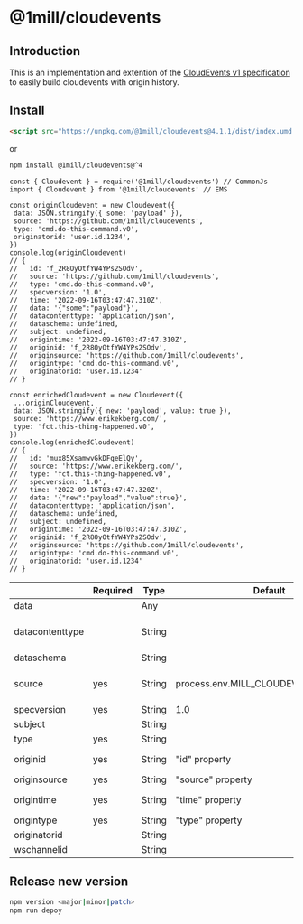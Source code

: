 # @1mill/cloudevents

## Introduction

This is an implementation and extention of the [CloudEvents v1 specification](https://github.com/cloudevents/spec) to easily build cloudevents with origin history.

## Install

```html
<script src="https://unpkg.com/@1mill/cloudevents@4.1.1/dist/index.umd.js">
```

or

```bash
npm install @1mill/cloudevents@^4
```

```node
const { Cloudevent } = require('@1mill/cloudevents') // CommonJs
import { Cloudevent } from '@1mill/cloudevents' // EMS

const originCloudevent = new Cloudevent({
 data: JSON.stringify({ some: 'payload' }),
 source: 'https://github.com/1mill/cloudevents',
 type: 'cmd.do-this-command.v0',
 originatorid: 'user.id.1234',
})
console.log(originCloudevent)
// {
//   id: 'f_2R8OyOtfYW4YPs2SOdv',
//   source: 'https://github.com/1mill/cloudevents',
//   type: 'cmd.do-this-command.v0',
//   specversion: '1.0',
//   time: '2022-09-16T03:47:47.310Z',
//   data: '{"some":"payload"}',
//   datacontenttype: 'application/json',
//   dataschema: undefined,
//   subject: undefined,
//   origintime: '2022-09-16T03:47:47.310Z',
//   originid: 'f_2R8OyOtfYW4YPs2SOdv',
//   originsource: 'https://github.com/1mill/cloudevents',
//   origintype: 'cmd.do-this-command.v0',
//   originatorid: 'user.id.1234'
// }

const enrichedCloudevent = new Cloudevent({
 ...originCloudevent,
 data: JSON.stringify({ new: 'payload', value: true }),
 source: 'https://www.erikekberg.com/',
 type: 'fct.this-thing-happened.v0',
})
console.log(enrichedCloudevent)
// {
//   id: 'mux85XsamwvGkDFgeElQy',
//   source: 'https://www.erikekberg.com/',
//   type: 'fct.this-thing-happened.v0',
//   specversion: '1.0',
//   time: '2022-09-16T03:47:47.320Z',
//   data: '{"new":"payload","value":true}',
//   datacontenttype: 'application/json',
//   dataschema: undefined,
//   subject: undefined,
//   origintime: '2022-09-16T03:47:47.310Z',
//   originid: 'f_2R8OyOtfYW4YPs2SOdv',
//   originsource: 'https://github.com/1mill/cloudevents',
//   origintype: 'cmd.do-this-command.v0',
//   originatorid: 'user.id.1234'
// }
```

|                  | Required  | Type    | Default                              | Notes                                                                                     |
|----------------- |---------- |-------- |------------------------------------- |------------------------------------------------------------------------------------------ |
| data             |           | Any     |                                      |                                                                                           |
| datacontenttype  |           | String  |                                      | If "data" is present, defaults to "application/json" unless specified otherwise           |
| dataschema       |           | String  |                                      |                                                                                           |
| source           | yes       | String  | process.env.MILL_CLOUDEVENTS_SOURCE  | Recommended to use universal identifier (e.g. <https://my-domain.com/my/feature/path/123>)|
| specversion      | yes       | String  | 1.0                                  | Cloudevent specification version                                                          |
| subject          |           | String  |                                      |                                                                                           |
| type             | yes       | String  |                                      |                                                                                           |
| originid         | yes       | String  | "id" property                        | "id" property is internally generated as part of the package                              |
| originsource     | yes       | String  | "source" property                    |                                                                                           |
| origintime       | yes       | String  | "time" property                      | "time" property is internally generated as part of the package                            |
| origintype       | yes       | String  | "type" property                      |                                                                                           |
| originatorid     |           | String  |                                      |                                                                                           |
| wschannelid      |           | String  |                                      |                                                                                           |

## Release new version

```bash
npm version <major|minor|patch>
npm run depoy
```
